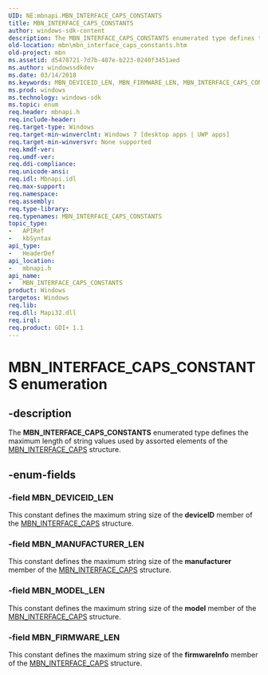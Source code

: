 ```yaml
---
UID: NE:mbnapi.MBN_INTERFACE_CAPS_CONSTANTS
title: MBN_INTERFACE_CAPS_CONSTANTS
author: windows-sdk-content
description: The MBN_INTERFACE_CAPS_CONSTANTS enumerated type defines the maximum length of string values used by assorted elements of the MBN_INTERFACE_CAPS structure.
old-location: mbn\mbn_interface_caps_constants.htm
old-project: mbn
ms.assetid: d5478721-7d7b-487e-b223-0240f3451aed
ms.author: windowssdkdev
ms.date: 03/14/2018
ms.keywords: MBN_DEVICEID_LEN, MBN_FIRMWARE_LEN, MBN_INTERFACE_CAPS_CONSTANTS, MBN_INTERFACE_CAPS_CONSTANTS enumeration [Microsoft Broadband Networks], MBN_MANUFACTURER_LEN, MBN_MODEL_LEN, mbn.mbn_interface_caps_constants, mbnapi/MBN_DEVICEID_LEN, mbnapi/MBN_FIRMWARE_LEN, mbnapi/MBN_INTERFACE_CAPS_CONSTANTS, mbnapi/MBN_MANUFACTURER_LEN, mbnapi/MBN_MODEL_LEN
ms.prod: windows
ms.technology: windows-sdk
ms.topic: enum
req.header: mbnapi.h
req.include-header: 
req.target-type: Windows
req.target-min-winverclnt: Windows 7 [desktop apps | UWP apps]
req.target-min-winversvr: None supported
req.kmdf-ver: 
req.umdf-ver: 
req.ddi-compliance: 
req.unicode-ansi: 
req.idl: Mbnapi.idl
req.max-support: 
req.namespace: 
req.assembly: 
req.type-library: 
req.typenames: MBN_INTERFACE_CAPS_CONSTANTS
topic_type:
-	APIRef
-	kbSyntax
api_type:
-	HeaderDef
api_location:
-	mbnapi.h
api_name:
-	MBN_INTERFACE_CAPS_CONSTANTS
product: Windows
targetos: Windows
req.lib: 
req.dll: Mapi32.dll
req.irql: 
req.product: GDI+ 1.1
---
```


# MBN_INTERFACE_CAPS_CONSTANTS enumeration


## -description


The <b>MBN_INTERFACE_CAPS_CONSTANTS</b> enumerated type defines the maximum length of string values used by assorted elements of the <a href="https://msdn.microsoft.com/faee7f53-b465-4240-b163-ce88fae764df">MBN_INTERFACE_CAPS</a> structure.


## -enum-fields




### -field MBN_DEVICEID_LEN

This constant defines the maximum string size of the <b>deviceID</b> member of the <a href="https://msdn.microsoft.com/faee7f53-b465-4240-b163-ce88fae764df">MBN_INTERFACE_CAPS</a> structure.


### -field MBN_MANUFACTURER_LEN

This constant defines the maximum string size of the <b>manufacturer</b> member of the <a href="https://msdn.microsoft.com/faee7f53-b465-4240-b163-ce88fae764df">MBN_INTERFACE_CAPS</a> structure.


### -field MBN_MODEL_LEN

This constant defines the maximum string size of the <b>model</b> member of the <a href="https://msdn.microsoft.com/faee7f53-b465-4240-b163-ce88fae764df">MBN_INTERFACE_CAPS</a> structure.


### -field MBN_FIRMWARE_LEN

This constant defines the maximum string size of the <b>firmwareInfo</b> member of the <a href="https://msdn.microsoft.com/faee7f53-b465-4240-b163-ce88fae764df">MBN_INTERFACE_CAPS</a> structure.

